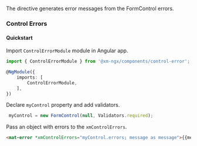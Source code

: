 The directive generates error messages from the FormControl errors.

### Control Errors

#### Quickstart

Import `ControlErrorModule` module in Angular app.
```typescript
import { ControlErrorModule } from '@xm-ngx/components/control-error';

@NgModule({
    imports: [
        ControlErrorModule,
    ],
})
```

Declare `myControl` property and add validators.
```typescript
 myControl = new FormControl(null, Validators.required);
```

Pass an object with errors to the `xmControlErrors`.
```html
<mat-error *xmControlErrors="myControl.errors; message as message">{{message}}</mat-error>
```

